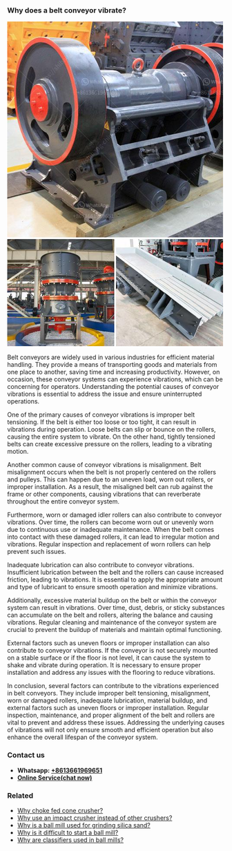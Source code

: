 <h3>Why does a belt conveyor vibrate?</h3><img src='1701742471.jpg' alt=''><p>Belt conveyors are widely used in various industries for efficient material handling. They provide a means of transporting goods and materials from one place to another, saving time and increasing productivity. However, on occasion, these conveyor systems can experience vibrations, which can be concerning for operators. Understanding the potential causes of conveyor vibrations is essential to address the issue and ensure uninterrupted operations.</p><p>One of the primary causes of conveyor vibrations is improper belt tensioning. If the belt is either too loose or too tight, it can result in vibrations during operation. Loose belts can slip or bounce on the rollers, causing the entire system to vibrate. On the other hand, tightly tensioned belts can create excessive pressure on the rollers, leading to a vibrating motion.</p><p>Another common cause of conveyor vibrations is misalignment. Belt misalignment occurs when the belt is not properly centered on the rollers and pulleys. This can happen due to an uneven load, worn out rollers, or improper installation. As a result, the misaligned belt can rub against the frame or other components, causing vibrations that can reverberate throughout the entire conveyor system.</p><p>Furthermore, worn or damaged idler rollers can also contribute to conveyor vibrations. Over time, the rollers can become worn out or unevenly worn due to continuous use or inadequate maintenance. When the belt comes into contact with these damaged rollers, it can lead to irregular motion and vibrations. Regular inspection and replacement of worn rollers can help prevent such issues.</p><p>Inadequate lubrication can also contribute to conveyor vibrations. Insufficient lubrication between the belt and the rollers can cause increased friction, leading to vibrations. It is essential to apply the appropriate amount and type of lubricant to ensure smooth operation and minimize vibrations.</p><p>Additionally, excessive material buildup on the belt or within the conveyor system can result in vibrations. Over time, dust, debris, or sticky substances can accumulate on the belt and rollers, altering the balance and causing vibrations. Regular cleaning and maintenance of the conveyor system are crucial to prevent the buildup of materials and maintain optimal functioning.</p><p>External factors such as uneven floors or improper installation can also contribute to conveyor vibrations. If the conveyor is not securely mounted on a stable surface or if the floor is not level, it can cause the system to shake and vibrate during operation. It is necessary to ensure proper installation and address any issues with the flooring to reduce vibrations.</p><p>In conclusion, several factors can contribute to the vibrations experienced in belt conveyors. They include improper belt tensioning, misalignment, worn or damaged rollers, inadequate lubrication, material buildup, and external factors such as uneven floors or improper installation. Regular inspection, maintenance, and proper alignment of the belt and rollers are vital to prevent and address these issues. Addressing the underlying causes of vibrations will not only ensure smooth and efficient operation but also enhance the overall lifespan of the conveyor system.</p><h3>Contact us</h3><ul><li><strong>Whatsapp:&nbsp;<a href="https://wa.me/8613661969651">+8613661969651</a></strong></li><li><a href="https://swt.shibang-china.com/?git&amp;zhl&amp;Why does a belt conveyor vibrate"><strong>Online Service(chat now)</strong></a></li></ul><h3>Related</h3><ul><li><a href='Why choke fed cone crusher.md'>Why choke fed cone crusher?</a></li><li><a href='Why use an impact crusher instead of other crushers.md'>Why use an impact crusher instead of other crushers?</a></li><li><a href='Why is a ball mill used for grinding silica sand.md'>Why is a ball mill used for grinding silica sand?</a></li><li><a href='Why is it difficult to start a ball mill.md'>Why is it difficult to start a ball mill?</a></li><li><a href='Why are classifiers used in ball mills.md'>Why are classifiers used in ball mills?</a></li></ul>